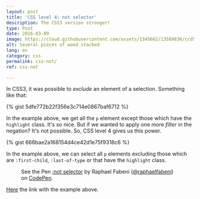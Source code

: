 ```yaml
---
layout: post
title: 'CSS level 4: not selector'
description: The CSS3 version stronger!
type: Post
date: 2016-03-09
image: https://cloud.githubusercontent.com/assets/1345662/13589836/ccd512d4-e4b9-11e5-8f57-505c86b526ea.jpg
alt: Several pieces of wood stacked
lang: en
category: css
permalink: css-not/
ref: css-not

---
```

In CSS3, it was possible to _exclude_ an element of a selection. Something like that:

{% gist 5dfe772b22f356e3c714e0867baf6712 %}

In the example above, we get all the `p` element except those which have the `highlight` class. It's so nice. But if we wanted to apply one more _filter_ in the negation? It's not possible. So, CSS level 4 gives us this power.

{% gist 666bae2a168154d4ce42d1e75f9318c6 %}

In the example above, we can select all `p` elements excluding those which are `:first-child`, `:last-of-type` or that have the `highlight` class.

<figure class="text-center loading">
<p data-height="345" data-theme-id="4240" data-slug-hash="grPBGm" data-default-tab="result" data-user="raphaelfabeni" class="codepen">See the Pen <a href="http://codepen.io/raphaelfabeni/pen/grPBGm/">:not selector</a> by Raphael Fabeni (<a href="http://codepen.io/raphaelfabeni">@raphaelfabeni</a>) on <a href="http://codepen.io">CodePen</a>.</p>
</figure>

[Here](http://codepen.io/raphaelfabeni/pen/grPBGm) the link with the example above.

<script async src="//assets.codepen.io/assets/embed/ei.js"></script>